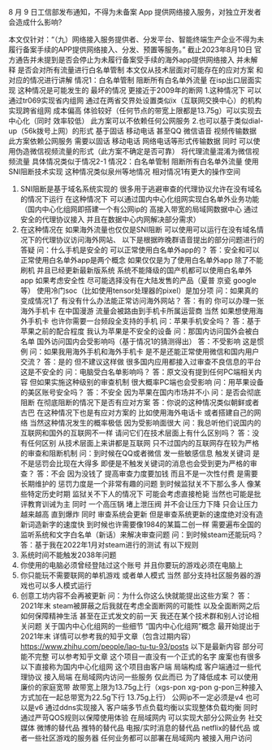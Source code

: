 

8 月 9 日工信部发布通知，不得为未备案 App 提供网络接入服务，对独立开发者会造成什么影响?

本文仅针对：“（九）网络接入服务提供者、分发平台、智能终端生产企业不得为未履行备案手续的APP提供网络接入、分发、预置等服务。”
截止2023年8月10日 官方通告并未提到是否会停止为未履行备案受手续的海外app提供网络接入
并未解释 是否会对所有流量进行白名单管制
本文仅从技术层面对可能存在的应对方案 和对应的情况进行讲解
情况1：白名单管制 阻断所有白名单外流量 在isp出口层面实现
这种情况是可能发生的 最坏的情况 更接近于2009年的断网
1.这种情况下 可以通过tr069实现省内组网 通过在两省交界处设置类似ix（互联网交换中心）的机构实现跨省组网 成本偏高 体验较好（任何节点的带宽上限都是13.75g）可以实现去中心化（同时 效率较低） 此方案可以不依赖任何公网服务
2.也可以基于类似dial-up（56k拨号上网）的形式 基于固话 移动电话 甚至QQ 微信语音 视频传输数据 此方案依赖公网服务 需要以固话 移动电话 网络电话等形式传输数据 同时 可以使用伪造微信视频流量的形式（此方案不确定是否可靠） 将代理流量混淆为微信视频流量 具体情况类似于情况2-1
情况2：白名单管制 阻断所有白名单外流量 使用SNI阻断技术实现
这种情况类似泉州等地情况 相对情况1有更大的操作空间
1. SNI阻断是基于域名系统实现的 很多用于逃避审查的代理协议允许在没有域名的情况下运行 在这种情况下 可以通过国内中心化组网实现白名单外业务功能（国内中心化组网即搭建一个有公网ip的 高接入带宽的局域网数据中心 通过安全的代理协议接入 并且在数据中心内网解决部分需求）
2. 在这种情况在 如果海外流量也仅仅是SNI阻断 可以使用可以运行在没有域名情况下的代理协议访问海外网站、
以下是根据昨晚群语音提出的部分问题进行的答疑
问：什么手机是安全的 可以正常使用白名单外app的？
答：安全和可以正常使用白名单外app是两个概念 如果仅仅是为了使用白名单外app 除了不能刷机 并且已经更新最新版系统 系统不能降级的国产机都可以使用白名单外app 如果考虑安全性 尽可能选择没有在大陆发售的产品（夏普 京瓷 google等） 使用冷门soc（比如使用tensor处理器的pixel）是加分项
问：如果真的变成情况1了 有没有什么办法能正常访问海外网站？
答：有的 你可以办理一张海外手机卡 在中国漫游 流量会被路由到手机卡所属运营商 当然 如果想使用海外手机卡 也许你需要一台频段全支持的手机
问：苹果手机安全吗？
答：基于苹果之前的配合程度 我认为苹果是不安全的设备
问：那国内访问国外会被白名单 国外访问国内会受影响吗（基于情况1的猜测得出）
答：不受影响 这是惯例
问：如果我用海外手机和海外手机卡 是不是还能正常使用微信和国内用户交流？
答：是的 但不建议这样做 很多国内应用都接入过审查不良信息的平台 这是不安全的
问：电脑受白名单影响吗？
答：原文没有提到任何PC端相关内容 但如果实施这种级别的审查机制 很大概率PC端也会受影响
问：用苹果设备的美区账号安全吗？
答：不安全 因为苹果在国内市场并不小
问：是否会彻底阻断 在彻底阻断的情况下是否有应对方案
答：你说的这种情况类似朝鲜或者古巴 在这种情况下也是有应对方案的 比如使用海外电话卡 或者搭建自己的网络 当然这种情况发生的概率极低 因为受影响面很大
问：我总听他们说国内的互联网和国外的互联网不一样 请问它们在技术层面上有什么区别吗？
答：没有任何区别 从技术层面上来讲都是互联网 只不过国内的互联网存在较为严格的审查和阻断机制
问：到时候在QQ或者微信 发一些敏感信息 触发关键词 是不是惩罚会比现在大得多 即便是不触发关键词的消息也会受到更为严格的审查？
答：不会 因为没钱了 提高审查力度要加钱 而且不是一次性付费 是需要长期维护的 惩罚力度是一个非常有趣的问题 到时候监狱关不下那么多人 像某些特定历史时期 监狱关不下人的情况下 可能会考虑直接枪毙 当然也可能是批评教育训诫为主 同时 一个高压锅 堵上泄压阀 并不会让压力下降 只会让压力越来越高 直到爆炸 同时 审查系统会更新 但是审查系统更新的速度绝对没有造新词造新字的速度快 到时候也许需要像1984的某篇二创一样 需要遍布全国的监听系统和文字白名单（新话）来解决审查问题
问：到时候steam还能玩吗？
答：基于我在2022年1月对steam进行的测试 有以下规则
1. 系统时间不能触发2038年问题
2. 你使用的电脑必须曾经登陆过这个账号 并且你要玩的游戏必须在电脑上
3. 你只能玩不需要联网的单机游戏 或者单人模式 当然 部分支持社区服务器的游戏也可以多人模式运行
4. 创意工坊内容不会再被更新
问：为什么你这么快就能提出这些方案？
答：2021年末 steam被屏蔽之后我就在考虑全面断网的可能性 以及全面断网之后如何保障精神生活 甚至在正式发文的前一天 我还在某个技术群和别人讨论相关问题
关于国内中心化组网的一些细节
“国内中心化组网”概念 最开始提出于2021年末 详情可以参考我的知乎文章（包含过期内容）https://www.zhihu.com/people/lao-tu-tu-93/posts
以下是最新内容 部分可能不完整 可以参考知乎文章
这个项目一直没有一个正式的名字 废案也有很多 以下直接称为国内中心化组网
这个项目由客户端 局端构成
客户端通过一些代理协议 接入局端 在局域网内访问一些服务 仅此而已
为了降低成本 可以使用廉价的家庭宽带 故带宽上限为13.75g上行（xgs-pon xg-pon g-pon三种接入方式加在一起总带宽为22.5g下行 13.75g上行）
公网ip不一定必须是v4 也可以是v6 通过ddns实现接入 客户端多节点负载均衡以实现整体负载均衡 同时通过严苛QOS规则以保障使用体验
在局域网内 可以实现大部分公网业务 社交媒体 微博的替代品 推特的替代品 电报/实时消息的替代品 netflix的替代品 或者一些社区游戏的服务器 任何业务都可以部署在局域网内 被接入用户访问